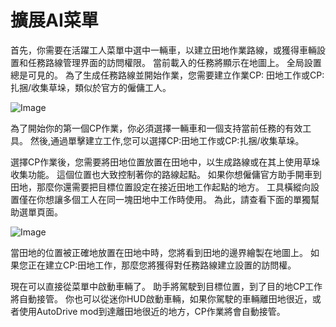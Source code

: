 # 擴展AI菜單


首先，你需要在活躍工人菜單中選中一輛車，以建立田地作業路線，或獲得車輛設置和任務路線管理界面的訪問權限。
當前載入的任務將顯示在地圖上。
全局設置總是可見的。
為了生成任務路線並開始作業，您需要建立作業CP: 田地工作或CP: 扎捆/收集草垛，類似於官方的僱傭工人。


![Image](assets/startjobmenuhelp_0_0_1024_895.png)


為了開始你的第一個CP作業，你必須選擇一輛車和一個支持當前任務的有效工具。
然後,通過單擊建立工作,您可以選擇CP:田地工作或CP:扎捆/收集草垛。



選擇CP作業後，您需要將田地位置放置在田地中，以生成路線或在其上使用草垛收集功能。
這個位置也大致控制著你的路線起點。
如果你想僱傭官方助手開車到田地，那麼你還需要把目標位置設定在接近田地工作起點的地方。
工具橫縱向設置僅在你想讓多個工人在同一塊田地中工作時使用。 為此，請查看下面的單獨幫助選單頁面。 


![Image](assets/readyjobmenuhelp_0_0_765_510.png)


當田地的位置被正確地放置在田地中時，您將看到田地的邊界繪製在地圖上。
如果您正在建立CP:田地工作，那麼您將獲得對任務路線建立設置的訪問權。 



現在可以直接從菜單中啟動車輛了。 助手將駕駛到目標位置，到了目的地CP工作將自動接管。
你也可以從迷你HUD啟動車輛，如果你駕駛的車輛離田地很近，或者使用AutoDrive mod到達離田地很近的地方，CP作業將會自動接管。


